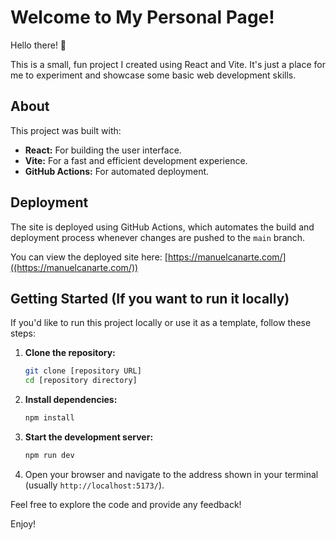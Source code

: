 # Welcome to My Personal Page!

Hello there! 👋

This is a small, fun project I created using React and Vite. It's just a place for me to experiment and showcase some basic web development skills.

## About

This project was built with:

- **React:** For building the user interface.
- **Vite:** For a fast and efficient development experience.
- **GitHub Actions:** For automated deployment.

## Deployment

The site is deployed using GitHub Actions, which automates the build and deployment process whenever changes are pushed to the `main` branch.

You can view the deployed site here: [https://manuelcanarte.com/]((https://manuelcanarte.com/))

## Getting Started (If you want to run it locally)

If you'd like to run this project locally or use it as a template, follow these steps:

1.  **Clone the repository:**

    ```bash
    git clone [repository URL]
    cd [repository directory]
    ```

2.  **Install dependencies:**

    ```bash
    npm install
    ```

3.  **Start the development server:**

    ```bash
    npm run dev
    ```

4.  Open your browser and navigate to the address shown in your terminal (usually `http://localhost:5173/`).

Feel free to explore the code and provide any feedback!

Enjoy!
